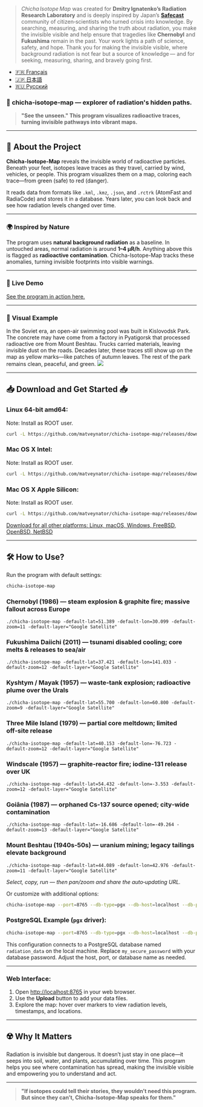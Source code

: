 > *Chicha Isotope Map* was created for **Dmitry Ignatenko’s Radiation Research Laboratory** and is deeply inspired by Japan’s [**Safecast**](https://map.safecast.org) community of citizen‑scientists who turned crisis into knowledge. By searching, measuring, and sharing the truth about radiation, you make the invisible visible and help ensure that tragedies like **Chernobyl** and **Fukushima** remain in the past. Your work lights a path of science, safety, and hope.  Thank you for making the invisible visible, where background radiation is not fear but a source of knowledge — and for seeking, measuring, sharing, and bravely going first.  


- [🇫🇷 Français](/doc/README_FR.md)
- [🇯🇵 日本語](/doc/README_JP.md)
- [🇷🇺 Русский](/doc/README_RU.md)

### 🌌 **chicha-isotope-map** — explorer of radiation's hidden paths.

> **"See the unseen." This program visualizes radioactive traces, turning invisible pathways into vibrant maps.**

---

## 📖 **About the Project**

**Chicha-Isotope-Map** reveals the invisible world of radioactive particles. Beneath your feet, isotopes leave traces as they travel, carried by wind, vehicles, or people. This program visualizes them on a map, coloring each trace—from green (safe) to red (danger).

It reads data from formats like `.kml`, `.kmz`, `.json`, and `.rctrk` (AtomFast and RadiaCode) and stores it in a database. Years later, you can look back and see how radiation levels changed over time.

---

### 🌍 **Inspired by Nature**

The program uses **natural background radiation** as a baseline. In untouched areas, normal radiation is around **1–4 µR/h**. Anything above this is flagged as **radioactive contamination**. Chicha-Isotope-Map tracks these anomalies, turning invisible footprints into visible warnings.

---

### 📸 **Live Demo**

<a href="https://jutsa.ru" target="_blank">See the program in action here.</a>

---

### 📸 **Visual Example**

In the Soviet era, an open-air swimming pool was built in Kislovodsk Park. The concrete may have come from a factory in Pyatigorsk that processed radioactive ore from Mount Beshtau. Trucks carried materials, leaving invisible dust on the roads. Decades later, these traces still show up on the map as yellow marks—like patches of autumn leaves. The rest of the park remains clean, peaceful, and green.
<img src="https://repository-images.githubusercontent.com/870016860/11fd6abc-fe8b-4cd8-95c2-df1c631c8762">

---

## 📥 **Download and Get Started** 📥

### Linux 64-bit amd64: 
Note: Install as ROOT user. 
```bash
curl -L https://github.com/matveynator/chicha-isotope-map/releases/download/latest/chicha-isotope-map_linux_amd64 > /usr/local/bin/chicha-isotope-map; chmod +x /usr/local/bin/chicha-isotope-map; chicha-isotope-map --version;
```

### Mac OS X Intel:
Note: Install as ROOT user.
```bash
curl -L https://github.com/matveynator/chicha-isotope-map/releases/download/latest/chicha-isotope-map_darwin_amd64 > /usr/local/bin/chicha-isotope-map; chmod +x /usr/local/bin/chicha-isotope-map; chicha-isotope-map --version;
```

### Mac OS X Apple Silicon:
Note: Install as ROOT user.
```bash
curl -L https://github.com/matveynator/chicha-isotope-map/releases/download/latest/chicha-isotope-map_darwin_amd64 > /usr/local/bin/chicha-isotope-map; chmod +x /usr/local/bin/chicha-isotope-map; chicha-isotope-map --version;
```
                
[Download for all other platforms: Linux, macOS, Windows, FreeBSD, OpenBSD, NetBSD](https://github.com/matveynator/chicha-isotope-map/releases/tag/latest)             

---

## 🛠 **How to Use?**

Run the program with default settings:
```bash
chicha-isotope-map
```

### Chernobyl (1986) — steam explosion & graphite fire; massive fallout across Europe
```
./chicha-isotope-map -default-lat=51.389 -default-lon=30.099 -default-zoom=11 -default-layer="Google Satellite"
```

### Fukushima Daiichi (2011) — tsunami disabled cooling; core melts & releases to sea/air
```
./chicha-isotope-map -default-lat=37.421 -default-lon=141.033 -default-zoom=12 -default-layer="Google Satellite"
```

### Kyshtym / Mayak (1957) — waste‑tank explosion; radioactive plume over the Urals
```
./chicha-isotope-map -default-lat=55.700 -default-lon=60.800 -default-zoom=9 -default-layer="Google Satellite"
```

### Three Mile Island (1979) — partial core meltdown; limited off‑site release
```
./chicha-isotope-map -default-lat=40.153 -default-lon=-76.723 -default-zoom=12 -default-layer="Google Satellite"
```

### Windscale (1957) — graphite‑reactor fire; iodine‑131 release over UK
```
./chicha-isotope-map -default-lat=54.432 -default-lon=-3.553 -default-zoom=12 -default-layer="Google Satellite"
```

### Goiânia (1987) — orphaned Cs‑137 source opened; city‑wide contamination
```
./chicha-isotope-map -default-lat=-16.686 -default-lon=-49.264 -default-zoom=13 -default-layer="Google Satellite"
```

### Mount Beshtau (1940s‑50s) — uranium mining; legacy tailings elevate background
```
./chicha-isotope-map -default-lat=44.089 -default-lon=42.976 -default-zoom=11 -default-layer="Google Satellite"
```
*Select, copy, run — then pan/zoom and share the auto‑updating URL.*


Or customize with additional options:
```bash
chicha-isotope-map --port=8765 --db-type=pgx --db-host=localhost --db-port=5432 --db-user=postgres --db-pass=yourpassword --db-name=isotope_db --pg-ssl-mode=prefer
```

### PostgreSQL Example (`pgx` driver):
```bash
chicha-isotope-map --port=8765 --db-type=pgx --db-host=localhost --db-port=5432 --db-user=postgres --db-pass=my_secure_password --db-name=radiation_data --pg-ssl-mode=require
```

This configuration connects to a PostgreSQL database named `radiation_data` on the local machine. Replace `my_secure_password` with your database password. Adjust the host, port, or database name as needed.

---

### Web Interface:

1. Open [http://localhost:8765](http://localhost:8765) in your web browser.
2. Use the **Upload** button to add your data files.
3. Explore the map: hover over markers to view radiation levels, timestamps, and locations.

---

## ☢️ **Why It Matters**

Radiation is invisible but dangerous. It doesn’t just stay in one place—it seeps into soil, water, and plants, accumulating over time. This program helps you see where contamination has spread, making the invisible visible and empowering you to understand and act.

---

> **"If isotopes could tell their stories, they wouldn’t need this program. But since they can’t, Chicha-Isotope-Map speaks for them."**
